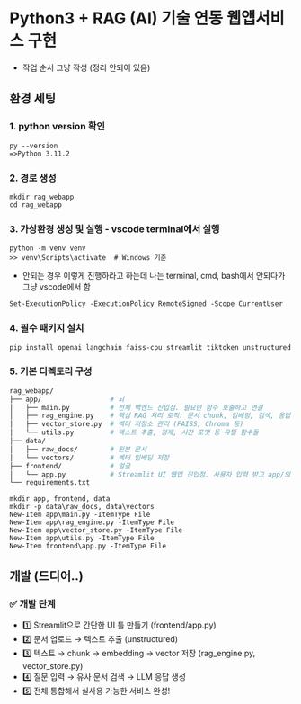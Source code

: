 # Python3 + RAG (AI) 기술 연동 웹앱서비스 구현
- 작업 순서 그냥 작성 (정리 안되어 있음)

## 환경 세팅
### 1. python version 확인
```
py --version
=>Python 3.11.2
```
### 2. 경로 생성
```
mkdir rag_webapp
cd rag_webapp
```
### 3. 가상환경 생성 및 실행 - vscode terminal에서 실행
```
python -m venv venv
>> venv\Scripts\activate  # Windows 기준
```
- 안되는 경우 이렇게 진행하라고 하는데 나는 terminal, cmd, bash에서 안되다가 그냥 vscode에서 함
```
Set-ExecutionPolicy -ExecutionPolicy RemoteSigned -Scope CurrentUser
```
### 4. 필수 패키지 설치
```
pip install openai langchain faiss-cpu streamlit tiktoken unstructured
```
### 5. 기본 디렉토리 구성
```bash
rag_webapp/
├── app/                 # 뇌
│   ├── main.py          # 전체 백엔드 진입점. 필요한 함수 호출하고 연결
│   ├── rag_engine.py    # 핵심 RAG 처리 로직: 문서 chunk, 임베딩, 검색, 응답 생성 등
│   ├── vector_store.py  # 벡터 저장소 관리 (FAISS, Chroma 등)
│   └── utils.py         # 텍스트 추출, 정제, 시간 포맷 등 유틸 함수들
├── data/
│   ├── raw_docs/        # 원본 문서
│   └── vectors/         # 벡터 임베딩 저장
├── frontend/            # 얼굴
│   └── app.py           # Streamlit UI 웹앱 진입점. 사용자 입력 받고 app/의 함수 호출해서 결과 표시
└── requirements.txt
```
```
mkdir app, frontend, data
mkdir -p data\raw_docs, data\vectors
New-Item app\main.py -ItemType File
New-Item app\rag_engine.py -ItemType File
New-Item app\vector_store.py -ItemType File
New-Item app\utils.py -ItemType File
New-Item frontend\app.py -ItemType File
```

## 개발 (드디어..)

### ✅ 개발 단계
  - 1️⃣	Streamlit으로 간단한 UI 틀 만들기 (frontend/app.py)
  - 2️⃣	문서 업로드 → 텍스트 추출 (unstructured)
  - 3️⃣	텍스트 → chunk → embedding → vector 저장 (rag_engine.py, vector_store.py)
  - 4️⃣	질문 입력 → 유사 문서 검색 → LLM 응답 생성
  - 5️⃣	전체 통합해서 실사용 가능한 서비스 완성!
